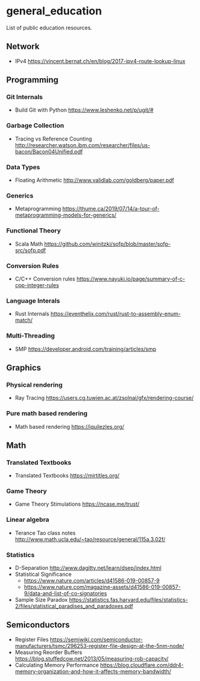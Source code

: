 # general_education
List of public education resources.

## Network
* IPv4 https://vincent.bernat.ch/en/blog/2017-ipv4-route-lookup-linux

## Programming
### Git Internals
* Build Git with Python https://www.leshenko.net/p/ugit/#

### Garbage Collection
* Tracing vs Reference Counting http://researcher.watson.ibm.com/researcher/files/us-bacon/Bacon04Unified.pdf

### Data Types
* Floating Arithmetic http://www.validlab.com/goldberg/paper.pdf

### Generics
* Metaprogramming https://thume.ca/2019/07/14/a-tour-of-metaprogramming-models-for-generics/

### Functional Theory
* Scala Math https://github.com/winitzki/sofp/blob/master/sofp-src/sofp.pdf

### Conversion Rules
* C/C++ Conversion rules https://www.nayuki.io/page/summary-of-c-cpp-integer-rules

### Language Interals
* Rust Internals https://eventhelix.com/rust/rust-to-assembly-enum-match/

### Multi-Threading
* SMP https://developer.android.com/training/articles/smp

## Graphics
### Physical rendering
* Ray Tracing https://users.cg.tuwien.ac.at/zsolnai/gfx/rendering-course/

### Pure math based rendering
* Math based rendering https://iquilezles.org/

## Math

### Translated Textbooks
* Translated Textbooks https://mirtitles.org/

### Game Theory
* Game Theory Stimulations https://ncase.me/trust/

### Linear algebra
* Terance Tao class notes http://www.math.ucla.edu/~tao/resource/general/115a.3.02f/

### Statistics
* D-Separation http://www.dagitty.net/learn/dsep/index.html
* Statistical Significance
  + https://www.nature.com/articles/d41586-019-00857-9
  + https://www.nature.com/magazine-assets/d41586-019-00857-9/data-and-list-of-co-signatories
* Sample Size Paradox https://statistics.fas.harvard.edu/files/statistics-2/files/statistical_paradises_and_paradoxes.pdf

## Semiconductors
* Register Files https://semiwiki.com/semiconductor-manufacturers/tsmc/296253-register-file-design-at-the-5nm-node/
* Measuring Reorder Buffers https://blog.stuffedcow.net/2013/05/measuring-rob-capacity/
* Calculating Memory Performance https://blog.cloudflare.com/ddr4-memory-organization-and-how-it-affects-memory-bandwidth/
